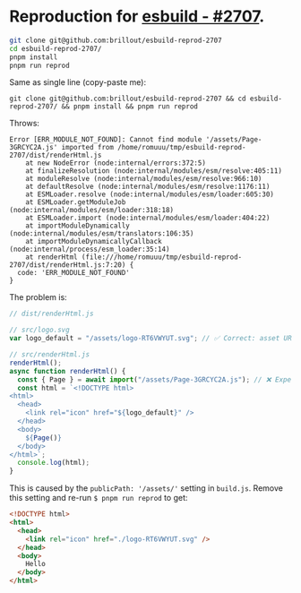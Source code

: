 # Reproduction for [esbuild - #2707](https://github.com/evanw/esbuild/issues/2707).

```bash
git clone git@github.com:brillout/esbuild-reprod-2707
cd esbuild-reprod-2707/
pnpm install
pnpm run reprod
```

Same as single line (copy-paste me):

```shell
git clone git@github.com:brillout/esbuild-reprod-2707 && cd esbuild-reprod-2707/ && pnpm install && pnpm run reprod
```

Throws:

```
Error [ERR_MODULE_NOT_FOUND]: Cannot find module '/assets/Page-3GRCYC2A.js' imported from /home/romuuu/tmp/esbuild-reprod-2707/dist/renderHtml.js
    at new NodeError (node:internal/errors:372:5)
    at finalizeResolution (node:internal/modules/esm/resolve:405:11)
    at moduleResolve (node:internal/modules/esm/resolve:966:10)
    at defaultResolve (node:internal/modules/esm/resolve:1176:11)
    at ESMLoader.resolve (node:internal/modules/esm/loader:605:30)
    at ESMLoader.getModuleJob (node:internal/modules/esm/loader:318:18)
    at ESMLoader.import (node:internal/modules/esm/loader:404:22)
    at importModuleDynamically (node:internal/modules/esm/translators:106:35)
    at importModuleDynamicallyCallback (node:internal/process/esm_loader:35:14)
    at renderHtml (file:///home/romuuu/tmp/esbuild-reprod-2707/dist/renderHtml.js:7:20) {
  code: 'ERR_MODULE_NOT_FOUND'
}
```

The problem is:

```js
// dist/renderHtml.js

// src/logo.svg
var logo_default = "/assets/logo-RT6VWYUT.svg"; // ✅ Correct: asset URL has /assets/ prefix

// src/renderHtml.js
renderHtml();
async function renderHtml() {
  const { Page } = await import("/assets/Page-3GRCYC2A.js"); // ❌ Expected: import("./Page-3GRCYC2A.js")
  const html = `<!DOCTYPE html>
<html>
  <head>
    <link rel="icon" href="${logo_default}" />
  </head>
  <body>
    ${Page()}
  </body>
</html>`;
  console.log(html);
}
```

This is caused by the `publicPath: '/assets/'` setting in `build.js`. Remove this setting and re-run `$ pnpm run reprod` to get:

```html
<!DOCTYPE html>
<html>
  <head>
    <link rel="icon" href="./logo-RT6VWYUT.svg" />
  </head>
  <body>
    Hello
  </body>
</html>
```
